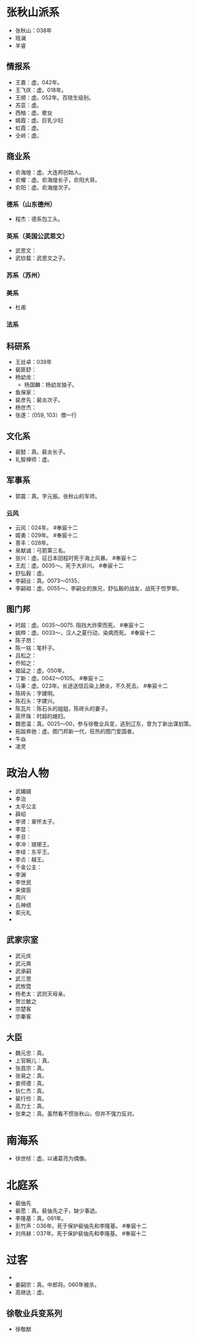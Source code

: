 # 张秋山派系

+ 张秋山：038年
+ 班澜
+ 羊睿

## 情报系

+ 王嘉：虚。042年。
+ 王飞庆：虚。018年。
+ 王顺：虚。052年。百晓生级别。
+ 苏亚：虚。
+ 西柚：虚。歌女
+ 嫣霞：虚。巨乳少妇
+ 虹霞：虚。
+ 仝岭：虚。

## 商业系

+ 俞海煌：虚。大连邦创始人。
+ 俞耀：虚。俞海煌长子，俞阳大哥。
+ 俞阳：虚。俞海煌次子。

### 德系（山东德州）

+ 程杰：德系包工头。

### 英系（英国公武思文）

+ 武思文：
+ 武钦载：武思文之子。

### 苏系（苏州）

### 美系

+ 杜甫

### 法系

## 科研系

+ 王丝卓：039年
+ 裴匪舒：
+ 杨幼龙：
	- 杨国麟：杨幼龙独子。
+ 鱼保家：
+ 裴彦先：裴炎次子。
+ 杨世杰：
+ 张遂：（059, 103）僧一行

## 文化系

+ 裴懿：真。裴炎长子。
+ 礼智禅师：虚。

## 军事系

+ 郭震：真。字元振。张秋山的军师。

### 云风

+ 云风：024年。 #奉宸十二
+ 姬勇：029年。 #奉宸十二
+ 菩丰：028年。
+ 泉献诚：弓箭第三名。
+ 张兴：虚。征日本回程时死于海上风暴。 #奉宸十二
+ 王彪：虚。0035～。死于大非川。 #奉宸十二
+ 舒弘毅：虚。
+ 李嗣业：真。0073～0135，
+ 李嗣祖：虚。0055～，李嗣业的族兄，舒弘毅的战友，战死于怛罗斯。

## 图门邦

+ 时超：虚。0035～0075. 阻挡大祚荣而死。 #奉宸十二 
+ 姚晔：虚。0033～，汉人之夏行动，染病而死。 #奉宸十二
+ 陈子昂：
+ 陈一铭：笔杆子。
+ 吕松之：
+ 乔知之：
+ 姬延之：虚。050年。
+ 丁新：虚。0042～0105。 #奉宸十二
+ 马秉：虚。023年。长途送信后染上肺炎，不久死去。 #奉宸十二
+ 陈砖头：字建明。
+ 陈石头：字建兴。
+ 陈瓦片：陈石头的姐姐，陈砖头的妻子。
+ 英怀珠：时超的媳妇。
+ 魏思温：真。0025～00，参与徐敬业兵变，逃到辽东，曾为丁新出谋划策。
+ 拓跋奔驰：虚。图门邦新一代，狂热的图门爱国者。
+ 牛焱
+ 凌灵

# 政治人物

+ 武媚娘
+ 李治
+ 太平公主
+ 薛绍
+ 李贤：章怀太子。
+ 李显：
+ 李旦：
+ 李冲：琅琊王。
+ 李续：东平王。
+ 李贞：越王。
+ 千金公主：
+ 李渊
+ 李世民
+ 来俊臣
+ 周兴
+ 丘神绩
+ 索元礼
+ 

## 武家宗室

+ 武元庆
+ 武元爽
+ 武承嗣
+ 武三思
+ 武攸暨
+ 杨老太：武则天母亲。
+ 贺兰敏之
+ 宗楚客
+ 宗秦客

## 大臣

+ 魏元忠：真。
+ 上官婉儿：真。
+ 张昌宗：真。
+ 张易之：真。
+ 娄师德：真。
+ 狄仁杰：真。
+ 裴行俭：真。
+ 高力士：真。
+ 张柬之：真。虽然看不惯张秋山，但并不强力反对。

# 南海系

+ 徐世桢：虚。以诸葛亮为偶像。

# 北庭系

+ 裴伷先
+ 裴愿：真。裴伷先之子，缺少事迹。
+ 李隆基：真。061年。
+ 彭竹声：036年。死于保护裴伷先和李隆基。 #奉宸十二
+ 刘伟赫：037年。死于保护裴伷先和李隆基。 #奉宸十二

# 过客

+ 
+ 姜嗣宗：真。中郎将。060年被杀。
+ 高继达：虚。

## 徐敬业兵变系列

+ 徐敬猷